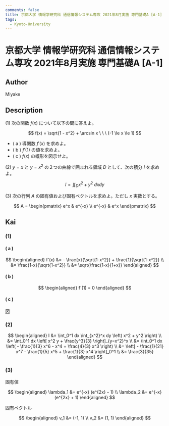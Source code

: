 ```yaml
---
comments: false
title: 京都大学 情報学研究科 通信情報システム専攻 2021年8月実施 専門基礎A [A-1]
tags:
  - Kyoto-University
---
```

# 京都大学 情報学研究科 通信情報システム専攻 2021年8月実施 専門基礎A \[A-1\]

## **Author**
Miyake

## **Description**
(1) 次の関数 $f(x)$ について以下の問に答えよ。

$$
f(x) = \sqrt{1 - x^2} + \arcsin x \ \ \ (-1 \le x \le 1)
$$

- ( a ) 導関数 $f'(x)$ を求めよ。
- ( b ) $f'(1)$ の値を求めよ。 
- ( c ) $f(x)$ の概形を図示せよ。

(2) $y=x$ と $y=x^2$ の２つの曲線で囲まれる領域 $D$ として、次の積分 $I$ を求めよ。

$$
I = \iint_D x^2 + y^2\ dxdy
$$

(3) 次の行列 $A$ の固有値および固有ベクトルを求めよ。ただし $x$ 実数とする。

$$
A = \begin{pmatrix}
e^x & e^{-x} \\
e^{-x} & e^x
\end{pmatrix}
$$

## **Kai**
### (1)
#### ( a )

$$
\begin{aligned}
f'(x)
&= - \frac{x}{\sqrt{1-x^2}} + \frac{1}{\sqrt{1-x^2}}
\\
&= \frac{1-x}{\sqrt{1-x^2}}
\\
&= \sqrt{\frac{1-x}{1+x}}
\end{aligned}
$$

#### ( b )

$$
\begin{aligned}
f'(1) = 0
\end{aligned}
$$

#### ( c )

[図](https://www.wolframalpha.com/input?i=sqrt%281-x%5E2%29+%2B+arcsin%28x%29&lang=ja)

### (2)

$$
\begin{aligned}
I
&= \int_0^1 dx \int_{x^2}^x dy \left( x^2 + y^2 \right)
\\
&= \int_0^1 dx \left[ x^2 y + \frac{y^3}{3} \right]_{y=x^2}^x
\\
&= \int_0^1 dx \left( - \frac{1}{3} x^6 - x^4 + \frac{4}{3} x^3 \right)
\\
&= \left[ - \frac{1}{21} x^7 - \frac{1}{5} x^5 + \frac{1}{3} x^4 \right]_0^1
\\
&= \frac{3}{35}
\end{aligned}
$$

### (3)
固有値

$$
\begin{aligned}
\lambda_1 &= e^{-x} (e^{2x} - 1) \\
\lambda_2 &= e^{-x} (e^{2x} + 1)
\end{aligned}
$$

固有ベクトル

$$
\begin{aligned}
v_1 &= (-1, 1) \\
v_2 &= (1, 1)
\end{aligned}
$$